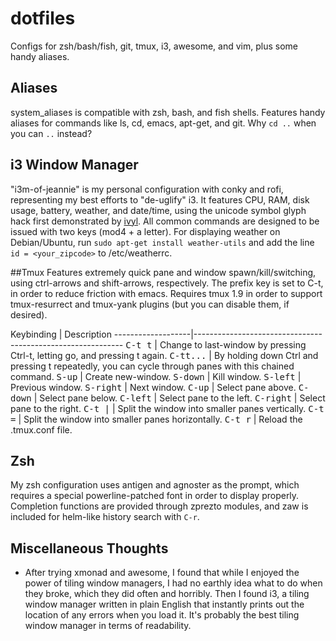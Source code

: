 # dotfiles

Configs for zsh/bash/fish, git, tmux, i3, awesome, and vim, plus some handy aliases.

## Aliases
system_aliases is compatible with zsh, bash, and fish shells. Features handy aliases for commands like ls, cd, emacs, apt-get, and git. Why `cd ..` when you can `..` instead?

## i3 Window Manager
"i3m-of-jeannie" is my personal configuration with conky and rofi, representing my best efforts to "de-uglify" i3. It features CPU, RAM, disk usage, battery, weather, and date/time, using the unicode symbol glyph hack first demonstrated by [ivyl](https://github.com/ivyl/i3-config). All common commands are designed to be issued with two keys (mod4 + a letter). For displaying weather on Debian/Ubuntu, run `sudo apt-get install weather-utils` and add the line `id = <your_zipcode>` to /etc/weatherrc.

##Tmux
Features extremely quick pane and window spawn/kill/switching, using ctrl-arrows and shift-arrows, respectively. The prefix key is set to C-t, in order to reduce friction with emacs. Requires tmux 1.9 in order to support tmux-resurrect and tmux-yank plugins (but you can disable them, if desired).

Keybinding         | Description -------------------|------------------------------------------------------------
<kbd>C-t t</kbd>   | Change to last-window by pressing Ctrl-t, letting go, and pressing t again.
<kbd>C-tt...</kbd> | By holding down Ctrl and pressing t repeatedly, you can cycle through panes with this chained command.
<kbd>S-up</kbd>    | Create new-window.
<kbd>S-down</kbd>  | Kill window.
<kbd>S-left</kbd>  | Previous window.
<kbd>S-right</kbd> | Next window.
<kbd>C-up</kbd>    | Select pane above.
<kbd>C-down</kbd>  | Select pane below.
<kbd>C-left</kbd>  | Select pane to the left.
<kbd>C-right</kbd> | Select pane to the right.
<kbd>C-t |</kbd>   | Split the window into smaller panes vertically.
<kbd>C-t =</kbd>   | Split the window into smaller panes horizontally.
<kbd>C-t r</kbd>   | Reload the .tmux.conf file.

## Zsh
My zsh configuration uses antigen and agnoster as the prompt, which requires a special powerline-patched font in order to display properly. Completion functions are provided through zprezto modules, and zaw is included for helm-like history search with `C-r`.

## Miscellaneous Thoughts
* After trying xmonad and awesome, I found that while I enjoyed the power of tiling window managers, I had no earthly idea what to do when they broke, which they did often and horribly. Then I found i3, a tiling window manager written in plain English that instantly prints out the location of any errors when you load it. It's probably the best tiling window manager in terms of readability.
